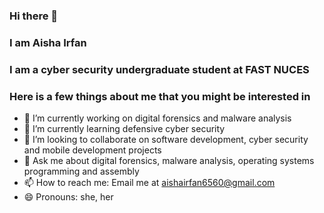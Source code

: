 ### Hi there 👋
### I am Aisha Irfan
### I am a cyber security undergraduate student at FAST NUCES
### Here is a few things about me that you might be interested in

- 🔭 I’m currently working on digital forensics and malware analysis
- 🌱 I’m currently learning defensive cyber security
- 👯 I’m looking to collaborate on software development, cyber security and mobile development projects
- 💬 Ask me about digital forensics, malware analysis, operating systems programming and assembly
- 📫 How to reach me: Email me at aishairfan6560@gmail.com
- 😄 Pronouns: she, her

